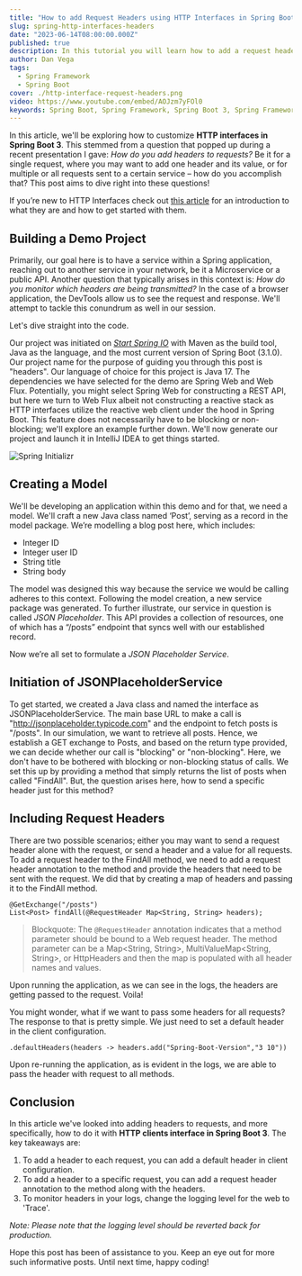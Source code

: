 ```yaml
---
title: "How to add Request Headers using HTTP Interfaces in Spring Boot 3"
slug: spring-http-interfaces-headers
date: "2023-06-14T08:00:00.000Z"
published: true
description: In this tutorial you will learn how to add a request header when using HTTP Interfaces in Spring Boot 3. This can be useful when you need to add a header to a single request or every single request. You will also learn how to view the headers that are sent to make sure everything is working properly.
author: Dan Vega
tags:
  - Spring Framework
  - Spring Boot
cover: ./http-interface-request-headers.png
video: https://www.youtube.com/embed/AOJzm7yFOl0
keywords: Spring Boot, Spring Framework, Spring Boot 3, Spring Framework 6, REST Template, Web Client, HTTP Client, Spring HTTP Client, HTTP Interfaces
---
```


In this article, we'll be exploring how to customize **HTTP interfaces in Spring Boot 3**. This stemmed from a question that popped up during a recent presentation I gave: *How do you add headers to requests?* Be it for a single request, where you may want to add one header and its value, or for multiple or all requests sent to a certain service – how do you accomplish that? This post aims to dive right into these questions!

If you’re new to HTTP Interfaces check out [this article](https://www.danvega.dev/blog/2023/06/14/spring-http-interfaces/) for an introduction to what they are and how to get started with them.

## Building a Demo Project

Primarily, our goal here is to have a service within a Spring application, reaching out to another service in your network, be it a Microservice or a public API. Another question that typically arises in this context is: *How do you monitor which headers are being transmitted?* In the case of a browser application, the DevTools allow us to see the request and response. We'll attempt to tackle this conundrum as well in our session.

Let's dive straight into the code.

Our project was initiated on [*Start Spring IO*](https://start.spring.io/) with Maven as the build tool, Java as the language, and the most current version of Spring Boot (3.1.0). Our project name for the purpose of guiding you through this post is "headers". Our language of choice for this project is Java 17. The dependencies we have selected for the demo are Spring Web and Web Flux. Potentially, you might select Spring Web for constructing a REST API, but here we turn to Web Flux albeit not constructing a reactive stack as HTTP interfaces utilize the reactive web client under the hood in Spring Boot. This feature does not necessarily have to be blocking or non-blocking; we'll explore an example further down. We'll now generate our project and launch it in IntelliJ IDEA to get things started.

![Spring Initializr](/images/blog/2023/06/14/request-headers-start-spring-io.png)

## Creating a Model

We'll be developing an application within this demo and for that, we need a model. We'll craft a new Java class named ‘Post’, serving as a record in the model package. We’re modelling a blog post here, which includes:

- Integer ID
- Integer user ID
- String title
- String body

The model was designed this way because the service we would be calling adheres to this context. Following the model creation, a new service package was generated. To further illustrate, our service in question is called *JSON Placeholder*. This API provides a collection of resources, one of which has a “/posts” endpoint that syncs well with our established record.

Now we’re all set to formulate a *JSON Placeholder Service*.

## Initiation of JSONPlaceholderService

To get started, we created a Java class and named the interface as JSONPlaceholderService. The main base URL to make a call is "<http://jsonplaceholder.typicode.com>" and the endpoint to fetch posts is "/posts". In our simulation, we want to retrieve all posts. Hence, we establish a GET exchange to Posts, and based on the return type provided, we can decide whether our call is "blocking" or "non-blocking". Here, we don't have to be bothered with blocking or non-blocking status of calls. We set this up by providing a method that simply returns the list of posts when called "FindAll". But, the question arises here, how to send a specific header just for this method?

## Including Request Headers

There are two possible scenarios; either you may want to send a request header alone with the request, or send a header and a value for all requests. To add a request header to the FindAll method, we need to add a request header annotation to the method and provide the headers that need to be sent with the request. We did that by creating a map of headers and passing it to the FindAll method.

```
@GetExchange("/posts")
List<Post> findAll(@RequestHeader Map<String, String> headers);
```

> Blockquote: The `@RequestHeader` annotation indicates that a method parameter should be bound to a Web request header. The method parameter can be a Map&lt;String, String&gt;, MultiValueMap&lt;String, String&gt;, or HttpHeaders and then the map is populated with all header names and values.

Upon running the application, as we can see in the logs, the headers are getting passed to the request. Voila!

You might wonder, what if we want to pass some headers for all requests? The response to that is pretty simple. We just need to set a default header in the client configuration.

```
.defaultHeaders(headers -> headers.add("Spring-Boot-Version","3 10"))
```

Upon re-running the application, as is evident in the logs, we are able to pass the header with request to all methods.

## Conclusion

In this article we've looked into adding headers to requests, and more specifically, how to do it with **HTTP clients interface in Spring Boot 3**. The key takeaways are:

1. To add a header to each request, you can add a default header in client configuration.
2. To add a header to a specific request, you can add a request header annotation to the method along with the headers.
3. To monitor headers in your logs, change the logging level for the web to 'Trace'.

*Note: Please note that the logging level should be reverted back for production.*

Hope this post has been of assistance to you. Keep an eye out for more such informative posts. Until next time, happy coding!
